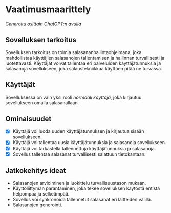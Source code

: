 # Vaatimusmaarittely

_Generoitu osittain ChatGPT:n avulla_

## Sovelluksen tarkoitus

Sovelluksen tarkoitus on toimia salasananhallintaohjelmana, joka mahdollistaa käyttäjien salasanojen tallentamisen ja hallinnan turvallisesti ja luotettavasti. Käyttäjät voivat tallentaa eri palveluiden käyttäjätunnuksia ja salasanoja sovellukseen, joka salaustekniikkaa käyttäen pitää ne turvassa.

## Käyttäjät

Sovelluksessa on vain yksi rooli _normaali käyttäjä_, joka kirjautuu sovellukseen omalla salasanallaan. 

## Ominaisuudet

- [x] Käyttäjä voi luoda uuden käyttäjätunnuksen ja kirjautua sisään sovellukseen.
- [x] Käyttäjä voi tallentaa uusia käyttäjätunnuksia ja salasanoja sovellukseen.
- [x] Käyttäjä voi tarkastella tallennettuja käyttäjätunnuksia ja salasanoja.
- [x] Sovellus tallentaa salasanat turvallisesti salattuun tietokantaan.

## Jatkokehitys ideat

- Salasanojen arvioiminen ja luokittelu turvallisuustason mukaan.
- Käyttöliittymän parantaminen, joka tekee sovelluksen käytöstä entistä helpompaa ja selkeämpää.
- Sovellus voi synkronoida tallennetut salasanat eri laitteiden välillä.
- Salasanojen generointi.
